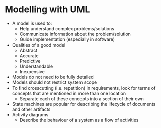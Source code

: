 # Modelling with UML

* A model is used to:
  * Help understand complex problems/solutions
  * Communicate information about the problem/solution
  * Guide implementation (especially in software)
* Qualities of a good model
  * Abstract
  * Accurate
  * Predictive
  * Understandable
  * Inexpensive
* Models do not need to be fully detailed
* Models should not restrict system scope
* To find crosscutting (i.e. repetition) in requirements, look for terms of concepts that are mentioned in more than one location
  * Separate each of these concepts into a section of their own
* State machines are popular for describing the lifecycle of documents and other artifacts
* Activity diagrams
  * Describe the behaviour of a system as a flow of activities